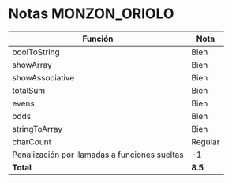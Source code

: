 # Notas MONZON_ORIOLO

| Función                                       | Nota    |
| --------------------------------------------- | ------- |
| boolToString                                  | Bien    |
| showArray                                     | Bien    |
| showAssociative                               | Bien    |
| totalSum                                      | Bien    |
| evens                                         | Bien    |
| odds                                          | Bien    |
| stringToArray                                 | Bien    |
| charCount                                     | Regular |
| Penalización por llamadas a funciones sueltas | -1      |
| **Total**                                     | **8.5** |
